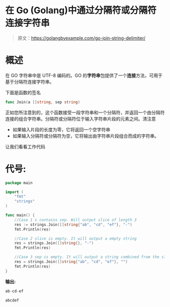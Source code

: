 # 在 Go (Golang)中通过分隔符或分隔符连接字符串

> 原文：<https://golangbyexample.com/go-join-string-delimiter/>

# **概述**

在 GO 字符串中是 UTF-8 编码的。GO 的**字符串**包提供了一个**连接**方法，可用于基于分隔符连接字符串。

下面是函数的签名

```go
func Join(a []string, sep string)
```

正如您所注意到的，这个函数接受一段字符串和一个分隔符，并返回一个由分隔符连接的组合字符串。分隔符或分隔符位于输入字符串片段的元素之间。清注意

*   如果输入片段的长度为零，它将返回一个空字符串
*   如果输入分隔符或分隔符为空，它将输出由字符串片段组合而成的字符串。

让我们看看工作代码

# **代号:**

```go
package main

import (
    "fmt"
    "strings"
)

func main() {
    //Case 1 s contains sep. Will output slice of length 3
    res := strings.Join([]string{"ab", "cd", "ef"}, "-")
    fmt.Println(res)

    //Case 2 slice is empty. It will output a empty string
    res = strings.Join([]string{}, "-")
    fmt.Println(res)

    //Case 3 sep is empty. It will output a string combined from the slice of strings
    res = strings.Join([]string{"ab", "cd", "ef"}, "")
    fmt.Println(res)
}
```

**输出:**

```go
ab-cd-ef

abcdef
```
